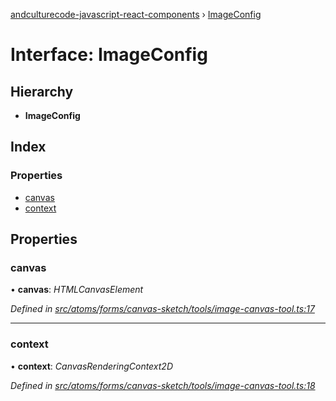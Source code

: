 [andculturecode-javascript-react-components](../README.md) › [ImageConfig](imageconfig.md)

# Interface: ImageConfig

## Hierarchy

* **ImageConfig**

## Index

### Properties

* [canvas](imageconfig.md#canvas)
* [context](imageconfig.md#context)

## Properties

###  canvas

• **canvas**: *HTMLCanvasElement*

*Defined in [src/atoms/forms/canvas-sketch/tools/image-canvas-tool.ts:17](https://github.com/AndcultureCode/AndcultureCode.JavaScript.React.Components/blob/3b573d9/src/atoms/forms/canvas-sketch/tools/image-canvas-tool.ts#L17)*

___

###  context

• **context**: *CanvasRenderingContext2D*

*Defined in [src/atoms/forms/canvas-sketch/tools/image-canvas-tool.ts:18](https://github.com/AndcultureCode/AndcultureCode.JavaScript.React.Components/blob/3b573d9/src/atoms/forms/canvas-sketch/tools/image-canvas-tool.ts#L18)*
